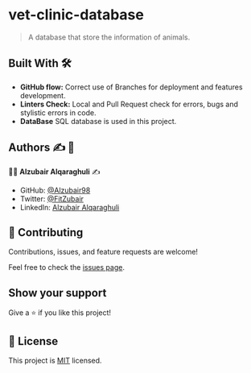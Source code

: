 # vet-clinic-database

> A database that store the information of animals.

## Built With :hammer_and_wrench:

- **GitHub flow:** Correct use of Branches for deployment and features development.
- **Linters Check:** Local and Pull Request check for errors, bugs and stylistic errors in code.
- **DataBase** SQL database is used in this project.

## Authors :writing_hand: :busts_in_silhouette:

:man_technologist: **Alzubair Alqaraghuli** :writing_hand:

- GitHub: [@Alzubair98](https://github.com/Alzubair98)
- Twitter: [@FitZubair](https://twitter.com/FitZubair)
- LinkedIn: [Alzubair Alqaraghuli](https://www.linkedin.com/in/alzubair-alqaraghuli-272918233/)

## 🤝 Contributing

Contributions, issues, and feature requests are welcome!

Feel free to check the [issues page](../../issues/).

## Show your support

Give a ⭐️ if you like this project!

## 📝 License

This project is [MIT](./MIT.md) licensed.
